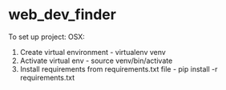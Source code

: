 # web_dev_finder

To set up project:
OSX:
1) Create virtual environment - virtualenv venv
2) Activate virtual env - source venv/bin/activate
3) Install requirements from requirements.txt file - pip install -r requirements.txt